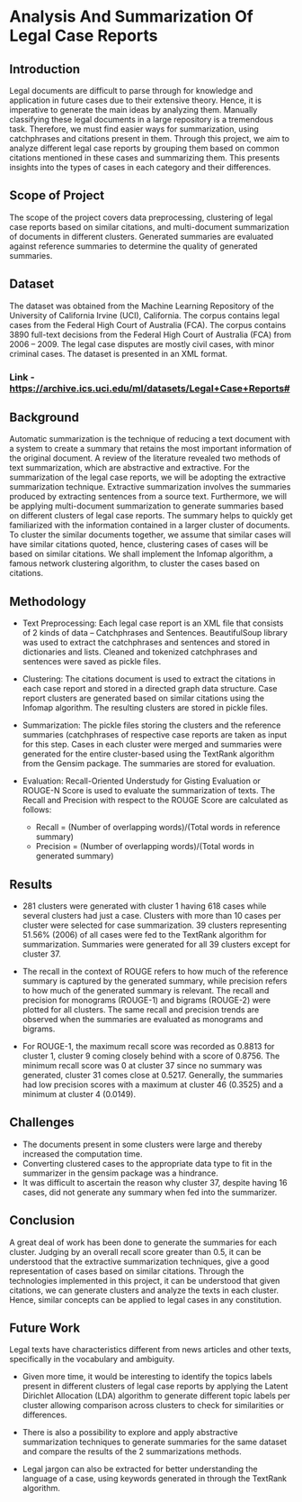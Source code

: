 # Analysis And Summarization Of Legal Case Reports

## Introduction
Legal documents are difficult to parse through for knowledge and application in future cases due to their extensive theory. Hence, it is imperative to generate the main ideas by analyzing them. Manually classifying these legal documents in a large repository is a tremendous task. Therefore, we must find easier ways for summarization, using catchphrases and citations present in them. Through this project, we aim to analyze different legal case reports by grouping them based on common citations mentioned in these cases and summarizing them. This presents insights into the types of cases in each category and their differences.


## Scope of Project 
The scope of the project covers data preprocessing, clustering of legal case reports based on similar citations, and multi-document summarization of documents in different clusters. Generated summaries are evaluated against reference summaries to determine the quality of generated summaries.


## Dataset
The dataset was obtained from the Machine Learning Repository of the University of California Irvine (UCI), California. The corpus contains legal cases from the Federal High Court of Australia (FCA). The corpus contains 3890 full-text decisions from the Federal High Court of Australia (FCA) from 2006 – 2009. The legal case disputes are mostly civil cases, with minor criminal cases. The dataset is presented in an XML format. 
### Link - https://archive.ics.uci.edu/ml/datasets/Legal+Case+Reports#


## Background 
Automatic summarization is the technique of reducing a text document with a system to create a summary that retains the most important information of the original document. A review of the literature revealed two methods of text summarization, which are abstractive and extractive. For the summarization of the legal case reports, we will be adopting the extractive summarization technique. Extractive summarization involves the summaries produced by extracting sentences from a source text. Furthermore, we will be applying multi-document summarization to generate summaries based on different clusters of legal case reports. The summary helps to quickly get familiarized with the information contained in a larger cluster of documents. To cluster the similar documents together, we assume that similar cases will have similar citations quoted, hence, clustering cases of cases will be based on similar citations. We shall implement the Infomap algorithm, a famous network clustering algorithm, to cluster the cases based on citations.


## Methodology
- Text Preprocessing: Each legal case report is an XML file that consists of 2 kinds of data – Catchphrases and Sentences. BeautifulSoup library was used to extract the catchphrases and sentences and stored in dictionaries and lists. Cleaned and tokenized catchphrases and sentences were saved as pickle files.

- Clustering: The citations document is used to extract the citations in each case report and stored in a directed graph data structure. Case report clusters are generated based on similar citations using the Infomap algorithm. The resulting clusters are stored in pickle files.

- Summarization: The pickle files storing the clusters and the reference summaries (catchphrases of respective case reports are taken as input for this step. Cases in each cluster were merged and summaries were generated for the entire cluster-based using the TextRank algorithm from the Gensim package. The summaries are stored for evaluation.

- Evaluation: Recall-Oriented Understudy for Gisting Evaluation or ROUGE-N Score is used to evaluate the summarization of texts. The Recall and Precision with respect to the ROUGE Score are calculated as follows:
   -  Recall = (Number of overlapping words)/(Total words in reference summary)    
   -  Precision = (Number of overlapping words)/(Total words in generated summary) 
   
   
## Results 
- 281 clusters were generated with cluster 1 having 618 cases while several clusters had just a case. Clusters with more than 10 cases per cluster were selected for case summarization. 39 clusters representing 51.56% (2006) of all cases were fed to the TextRank algorithm for summarization. Summaries were generated for all 39 clusters except for cluster 37.

- The recall in the context of ROUGE refers to how much of the reference summary is captured by the generated summary, while precision refers to how much of the generated summary is relevant. The recall and precision for monograms (ROUGE-1) and bigrams (ROUGE-2) were plotted for all clusters. The same recall and precision trends are observed when the summaries are evaluated as monograms and bigrams.

- For ROUGE-1, the maximum recall score was recorded as 0.8813 for cluster 1, cluster 9 coming closely behind with a score of 0.8756. The minimum recall score was 0 at cluster 37 since no summary was generated, cluster 31 comes close at 0.5217. Generally, the summaries had low precision scores with a maximum at cluster 46 (0.3525) and a minimum at cluster 4 (0.0149). 


## Challenges
- The documents present in some clusters were large and thereby increased the computation time.
- Converting clustered cases to the appropriate data type to fit in the summarizer in the gensim package was a hindrance.
- It was difficult to ascertain the reason why cluster 37, despite having 16 cases, did not generate any summary when fed into the summarizer.


## Conclusion
A great deal of work has been done to generate the summaries for each cluster. Judging by an overall recall score greater than 0.5, it can be understood that the extractive summarization techniques, give a good representation of cases based on similar citations. Through the technologies implemented in this project, it can be understood that given citations, we can generate clusters and analyze the texts in each cluster. Hence, similar concepts can be applied to legal cases in any constitution.


## Future Work
Legal texts have characteristics different from news articles and other texts, specifically in the vocabulary and ambiguity. 
- Given more time, it would be interesting to identify the topics labels present in different clusters of legal case reports by applying the Latent Dirichlet Allocation (LDA) algorithm to generate different topic labels per cluster allowing comparison across clusters to check for similarities or differences.

- There is also a possibility to explore and apply abstractive summarization techniques to generate summaries for the same dataset and compare the results of the 2 summarizations methods.

- Legal jargon can also be extracted for better understanding the language of a case, using keywords generated in through the TextRank algorithm.
